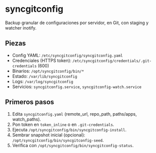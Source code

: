 # syncgitconfig

Backup granular de configuraciones por servidor, en Git, con staging y watcher inotify.

## Piezas
- Config YAML: `/etc/syncgitconfig/syncgitconfig.yaml`
- Credenciales (HTTPS token): `/etc/syncgitconfig/credentials/.git-credentials` (600)
- Binarios: `/opt/syncgitconfig/bin/*`
- Estado: `/var/lib/syncgitconfig`
- Logs: `/var/log/syncgitconfig`
- Servicios: `syncgitconfig.service`, `syncgitconfig-watch.service`

## Primeros pasos
1. Edita `syncgitconfig.yaml` (remote_url, repo_path, paths/apps, watch_paths).
2. Pon token en `token_inline` o en `.git-credentials`.
3. Ejecuta `/opt/syncgitconfig/bin/syncgitconfig-install`.
4. Sembrar snapshot inicial (opcional): `/opt/syncgitconfig/bin/syncgitconfig-seed`.
5. Verifica con `/opt/syncgitconfig/bin/syncgitconfig-status`.
